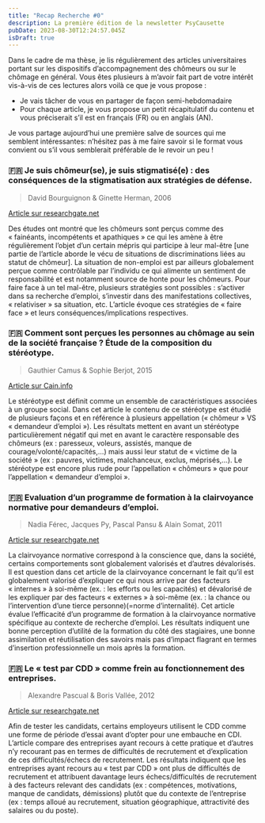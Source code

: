 ```yaml
---
title: "Recap Recherche #0"
description: La première édition de la newsletter PsyCausette
pubDate: 2023-08-30T12:24:57.045Z
isDraft: true
---
```

Dans le cadre de ma thèse, je lis régulièrement des articles universitaires portant sur les dispositifs d’accompagnement des chômeurs ou sur le chômage en général. Vous êtes plusieurs à m’avoir fait part de votre intérêt vis-à-vis de ces lectures alors voilà ce que je vous propose : 
- Je vais tâcher de vous en partager de façon semi-hebdomadaire 
- Pour chaque article, je vous propose un petit récapitulatif du contenu et vous préciserait s’il est en français (FR) ou en anglais (AN).

Je vous partage aujourd’hui une première salve de sources qui me semblent intéressantes: n’hésitez pas à me faire savoir si le format vous convient ou s’il vous semblerait préférable
de le revoir un peu !

### 🇫🇷 Je suis chômeur(se), je suis stigmatisé(e) : des conséquences de la stigmatisation aux stratégies de défense.

> David Bourguignon & Ginette Herman, 2006

[Article sur researchgate.net](https://www.researchgate.net/publication/234072080_Je_suis_chomeurse_je_suis_stigmatisee_Des_consequences_de_la_stigmatisation_aux_strategies_de_defense_de_soi/link/09e4150ed331bc35ae000000/download)

Des études ont montré que les chômeurs sont perçus comme des « fainéants, incompétents et apathiques » ce qui les amène à être régulièrement l’objet d’un certain mépris qui participe à leur mal-être [une partie de l’article aborde le vécu de situations de discriminations liées au statut de chômeur]. La situation de non-emploi est par ailleurs globalement perçue comme contrôlable par
l’individu ce qui alimente un sentiment de responsabilité et est notamment source de honte pour les chômeurs. Pour faire face à un tel mal-être, plusieurs stratégies sont possibles : s’activer dans sa recherche d’emploi, s’investir dans des manifestations collectives, « relativiser » sa situation, etc. L’article évoque ces stratégies de « faire face » et leurs conséquences/implications respectives.

### 🇫🇷 Comment sont perçues les personnes au chômage au sein de la société française ? Étude de la composition du stéréotype.

> Gauthier Camus & Sophie Berjot, 2015

[Article sur Cain.info](https://www.cairn.info/revue-les-cahiers-internationaux-de-psychologie-sociale-2015-1-page-53.html)

Le stéréotype est définit comme un ensemble de caractéristiques associées à un groupe social. Dans cet article le contenu de ce stéréotype est étudié de plusieurs façons et en référence à plusieurs appellation (« chômeur » VS « demandeur d’emploi »). Les résultats mettent en avant un stéréotype particulièrement négatif qui met en avant le caractère responsable des chômeurs (ex : paresseux, voleurs, assistés, manque de courage/volonté/capacités,…) mais aussi leur statut de « victime de la société » (ex : pauvres, victimes, malchanceux, exclus, méprisés,…). Le stéréotype est encore plus rude pour l’appellation « chômeurs » que pour l’appellation « demandeur d’emploi ».

### 🇫🇷 Evaluation d’un programme de formation à la clairvoyance normative pour demandeurs d’emploi.

> Nadia Férec, Jacques Py, Pascal Pansu & Alain Somat,  2011

[Article sur researchgate.net](https://www.researchgate.net/publication/237045838_Evaluation_d'un_programme_de_formation_a_la_clairvoyance_normative_pour_demandeurs_d'emploi_Evaluation_d'un_programme_de_formation_a_la_clairvoyance_normative/link/02e7e51afd47115fe5000000/download)

La clairvoyance normative correspond à la conscience que, dans la société, certains comportements sont globalement valorisés et d’autres dévalorisés. Il est question dans cet article de la clairvoyance concernant le fait qu’il est globalement valorisé d’expliquer ce qui nous arrive par des facteurs « internes » à soi-même (ex. : les efforts ou les capacités) et dévalorisé de les expliquer par des facteurs « externes » à soi-même (ex. : la chance ou l’intervention d’une tierce personne)(=norme d’internalité). Cet article évalue l’efficacité d’un programme de formation à la clairvoyance normative spécifique au contexte de recherche d’emploi. Les résultats indiquent une bonne perception d’utilité de la formation du côté des stagiaires, une bonne assimilation et réutilisation des savoirs mais pas d’impact flagrant en termes d’insertion professionnelle un mois après la formation.


### 🇫🇷 Le « test par CDD » comme frein au fonctionnement des entreprises.

> Alexandre Pascual & Boris Vallée, 2012

[Article sur researchgate.net](https://www.researchgate.net/publication/236803081_Le_test_par_CDD_comme_frein_au_fonctionnement_des_entreprises)

Afin de tester les candidats, certains employeurs utilisent le CDD comme une forme de période d’essai avant d’opter pour une embauche en CDI. L’article compare des entreprises ayant recours à cette pratique et d’autres n’y recourant pas en termes de difficultés de recrutement et d’explication de ces difficultés/échecs de recrutement. Les résultats indiquent que les entreprises ayant recours au « test par CDD » ont plus de difficultés de recrutement et attribuent davantage leurs échecs/difficultés de recrutement à des facteurs relevant des candidats (ex : compétences, motivations, manque de candidats, démissions) plutôt que du contexte de l’entreprise (ex : temps alloué au recrutement, situation géographique, attractivité des salaires ou du poste).
